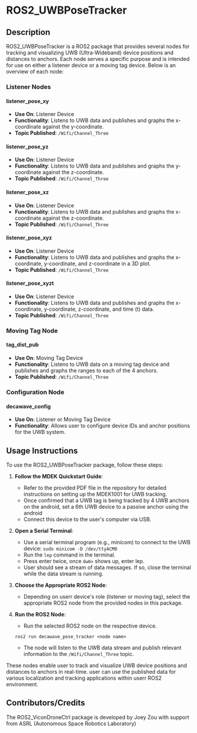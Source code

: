 # ROS2_UWBPoseTracker

## Description

ROS2_UWBPoseTracker is a ROS2 package that provides several nodes for tracking and visualizing UWB (Ultra-Wideband) device positions and distances to anchors. Each node serves a specific purpose and is intended for use on either a listener device or a moving tag device. Below is an overview of each node:

### Listener Nodes

#### listener_pose_xy

- **Use On**: Listener Device
- **Functionality**: Listens to UWB data and publishes and graphs the x-coordinate against the y-coordinate.
- **Topic Published**: `/Wifi/Channel_Three`

#### listener_pose_yz

- **Use On**: Listener Device
- **Functionality**: Listens to UWB data and publishes and graphs the y-coordinate against the z-coordinate.
- **Topic Published**: `/Wifi/Channel_Three`

#### listener_pose_xz

- **Use On**: Listener Device
- **Functionality**: Listens to UWB data and publishes and graphs the x-coordinate against the z-coordinate.
- **Topic Published**: `/Wifi/Channel_Three`

#### listener_pose_xyz

- **Use On**: Listener Device
- **Functionality**: Listens to UWB data and publishes and graphs the x-coordinate, y-coordinate, and z-coordinate in a 3D plot.
- **Topic Published**: `/Wifi/Channel_Three`

#### listener_pose_xyzt

- **Use On**: Listener Device
- **Functionality**: Listens to UWB data and publishes and graphs the x-coordinate, y-coordinate, z-coordinate, and time (t) data.
- **Topic Published**: `/Wifi/Channel_Three`

### Moving Tag Node

#### tag_dist_pub

- **Use On**: Moving Tag Device
- **Functionality**: Listens to UWB data on a moving tag device and publishes and graphs the ranges to each of the 4 anchors.
- **Topic Published**: `/Wifi/Channel_Three`

### Configuration Node

#### decawave_config

- **Use On**: Listener or Moving Tag Device
- **Functionality**: Allows user to configure device IDs and anchor positions for the UWB system.

## Usage Instructions

To use the ROS2_UWBPoseTracker package, follow these steps:

1. **Follow the MDEK Quickstart Guide**:
   - Refer to the provided PDF file in the repository for detailed instructions on setting up the MDEK1001 for UWB tracking.
   - Once confirmed that a UWB tag is being tracked by 4 UWB anchors on the android, set a 6th UWB device to a passive anchor using the android
   - Connect this device to the user's computer via USB.

2. **Open a Serial Terminal**:
   - Use a serial terminal program (e.g., minicom) to connect to the UWB device:
   ``` sudo minicom -D /dev/ttyACM0 ```
   - Run the `lep` command in the terminal.
   - Press enter twice, once `dwm>` shows up, enter lep.  
   - User should see a stream of data messages. If so, close the terminal while the data stream is running.

3. **Choose the Appropriate ROS2 Node**:
   - Depending on userr device's role (listener or moving tag), select the appropriate ROS2 node from the provided nodes in this package.

4. **Run the ROS2 Node**:
   - Run the selected ROS2 node on the respective device.
   ```
   ros2 run decawave_pose_tracker <node name>
   ```
   - The node will listen to the UWB data stream and publish relevant information to the `/Wifi/Channel_Three` topic.

These nodes enable user to track and visualize UWB device positions and distances to anchors in real-time. user can use the published data for various localization and tracking applications within userr ROS2 environment.
## Contributors/Credits

The ROS2_ViconDroneCtrl package is developed by Joey Zou with support from ASRL (Autonomous Space Robotics Laboratory)
